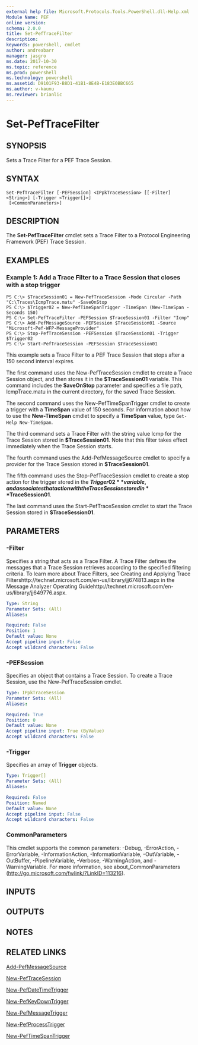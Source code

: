 ```yaml
---
external help file: Microsoft.Protocols.Tools.PowerShell.dll-Help.xml
Module Name: PEF
online version: 
schema: 2.0.0
title: Set-PefTraceFilter
description: 
keywords: powershell, cmdlet
author: andreabarr
manager: jasgro
ms.date: 2017-10-30
ms.topic: reference
ms.prod: powershell
ms.technology: powershell
ms.assetid: D9101F93-B8D1-41B1-8E4B-E183E0BBC665
ms.author: v-kaunu
ms.reviewer: brianlic
---
```


# Set-PefTraceFilter

## SYNOPSIS
Sets a Trace Filter for a PEF Trace Session.

## SYNTAX

```
Set-PefTraceFilter [-PEFSession] <IPpkTraceSession> [[-Filter] <String>] [-Trigger <Trigger[]>]
 [<CommonParameters>]
```

## DESCRIPTION
The **Set-PefTraceFilter** cmdlet sets a Trace Filter to a Protocol Engineering Framework (PEF) Trace Session.

## EXAMPLES

### Example 1: Add a Trace Filter to a Trace Session that closes with a stop trigger
```
PS C:\> $TraceSession01 = New-PefTraceSession -Mode Circular -Path "C:\Traces\IcmpTrace.matu" -SaveOnStop
PS C:\> $Trigger02 = New-PefTimeSpanTrigger -TimeSpan (New-TimeSpan -Seconds 150)
PS C:\> Set-PefTraceFilter -PEFSession $TraceSession01 -Filter "Icmp"
PS C:\> Add-PefMessageSource -PEFSession $TraceSession01 -Source "Microsoft-Pef-WFP-MessageProvider"
PS C:\> Stop-PefTraceSession -PEFSession $TraceSession01 -Trigger $Trigger02
PS C:\> Start-PefTraceSession -PEFSession $TraceSession01
```

This example sets a Trace Filter to a PEF Trace Session that stops after a 150 second interval expires.

The first command uses the New-PefTraceSession cmdlet to create a Trace Session object, and then stores it in the **$TraceSession01** variable.
This command includes the **SaveOnStop** parameter and specifies a file path, IcmpTrace.matu in the current directory, for the saved Trace Session.

The second command uses the New-PefTimeSpanTrigger cmdlet to create a trigger with a **TimeSpan** value of 150 seconds.
For information about how to use the **New-TimeSpan** cmdlet to specify a **TimeSpan** value, type `Get-Help New-TimeSpan`.

The third command sets a Trace Filter with the string value Icmp for the Trace Session stored in **$TraceSession01**.
Note that this filter takes effect immediately when the Trace Session starts.

The fourth command uses the Add-PefMessageSource cmdlet to specify a provider for the Trace Session stored in **$TraceSession01**.

The fifth command uses the Stop-PefTraceSession cmdlet to create a stop action for the trigger stored in the **$Trigger02** variable, and associates that action with the Trace Session stored in **$TraceSession01**.

The last command uses the Start-PefTraceSession cmdlet to start the Trace Session stored in **$TraceSession01**.

## PARAMETERS

### -Filter
Specifies a string that acts as a Trace Filter.
A Trace Filter defines the messages that a Trace Session retrieves according to the specified filtering criteria.
To learn more about Trace Filters, see Creating and Applying Trace Filtershttp://technet.microsoft.com/en-us/library/jj674813.aspx in the Message Analyzer Operating Guidehttp://technet.microsoft.com/en-us/library/jj649776.aspx.

```yaml
Type: String
Parameter Sets: (All)
Aliases: 

Required: False
Position: 1
Default value: None
Accept pipeline input: False
Accept wildcard characters: False
```

### -PEFSession
Specifies an object that contains a Trace Session.
To create a Trace Session, use the New-PefTraceSession cmdlet.

```yaml
Type: IPpkTraceSession
Parameter Sets: (All)
Aliases: 

Required: True
Position: 0
Default value: None
Accept pipeline input: True (ByValue)
Accept wildcard characters: False
```

### -Trigger
Specifies an array of **Trigger** objects.

```yaml
Type: Trigger[]
Parameter Sets: (All)
Aliases: 

Required: False
Position: Named
Default value: None
Accept pipeline input: False
Accept wildcard characters: False
```

### CommonParameters
This cmdlet supports the common parameters: -Debug, -ErrorAction, -ErrorVariable, -InformationAction, -InformationVariable, -OutVariable, -OutBuffer, -PipelineVariable, -Verbose, -WarningAction, and -WarningVariable. For more information, see about_CommonParameters (http://go.microsoft.com/fwlink/?LinkID=113216).

## INPUTS

## OUTPUTS

## NOTES

## RELATED LINKS

[Add-PefMessageSource](./Add-PefMessageSource.md)

[New-PefTraceSession](./New-PefTraceSession.md)

[New-PefDateTimeTrigger](./New-PefDateTimeTrigger.md)

[New-PefKeyDownTrigger](./New-PefKeyDownTrigger.md)

[New-PefMessageTrigger](./New-PefMessageTrigger.md)

[New-PefProcessTrigger](./New-PefProcessTrigger.md)

[New-PefTimeSpanTrigger](./New-PefTimeSpanTrigger.md)

